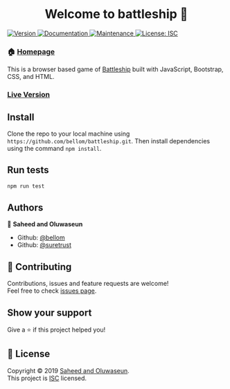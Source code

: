 <h1 align="center">Welcome to battleship 👋</h1>
<p>
  <a href="https://www.npmjs.com/package/battleship" target="_blank">
    <img alt="Version" src="https://img.shields.io/npm/v/battleship.svg">
  </a>
  <a href="https://github.com/bellom/battleship#readme" target="_blank">
    <img alt="Documentation" src="https://img.shields.io/badge/documentation-Yes-brightgreen.svg" />
  </a>
  <a href="https://github.com/bellom/battleship/graphs/commit-activity" target="_blank">
    <img alt="Maintenance" src="https://img.shields.io/badge/Maintained%3F-Yes-green.svg" />
  </a>
  <a href="https://github.com/bellom/battleship/blob/master/LICENSE" target="_blank">
    <img alt="License: ISC" src="https://img.shields.io/badge/License-ISC-brightgreen" />
  </a>
</p>

### 🏠 [Homepage](https://github.com/bellom/battleship#readme)

This is a browser based game of [Battleship](https://en.wikipedia.org/wiki/Battleship_(game)) built with JavaScript, Bootstrap, CSS, and HTML.

### [Live Version](https://raw.githack.com/bellom/battleship/master/dist/index.html)

## Install

Clone the repo to your local machine using `https://github.com/bellom/battleship.git`. Then install dependencies using the command `npm install`.

## Run tests

```sh
npm run test
```

## Authors

👤 **Saheed and Oluwaseun**

* Github: [@bellom](https://github.com/bellom)
* Github: [@suretrust](https://github.com/suretrust)

## 🤝 Contributing

Contributions, issues and feature requests are welcome!<br />Feel free to check [issues page](https://github.com/bellom/battleship/issues).

## Show your support

Give a ⭐️ if this project helped you!

## 📝 License

Copyright © 2019 [Saheed and Oluwaseun](https://github.com/bellom).<br />
This project is [ISC](https://github.com/bellom/battleship/blob/master/LICENSE) licensed.

